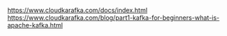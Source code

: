 https://www.cloudkarafka.com/docs/index.html
https://www.cloudkarafka.com/blog/part1-kafka-for-beginners-what-is-apache-kafka.html
